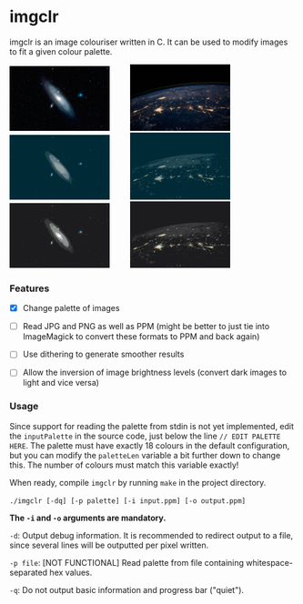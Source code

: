 # imgclr

imgclr is an image colouriser written in C. It can be used to modify images to
fit a given colour palette.

<p>
	<img alt="Hubble image - original" src="examples/hubble1/original.jpg" width="35%"/>
	&nbsp; &nbsp; &nbsp; &nbsp;
	<img alt="NASA image - original" src="examples/nasa1/original.jpg" width="35%"/>
	<br>
	<img alt="Hubble image - solarised palette" src="examples/hubble1/convert1.jpg" width="35%"/>
	&nbsp; &nbsp; &nbsp; &nbsp;
	<img alt="NASA image - solarised palette" src="examples/nasa1/convert1.jpg" width="35%"/>
	<br>
	<img alt="Hubble image - alternative palette" src="examples/hubble1/convert2.jpg" width="35%"/>
	&nbsp; &nbsp; &nbsp; &nbsp;
	<img alt="NASA image - alternative palette" src="examples/nasa1/convert2.jpg" width="35%"/>
</p>


### Features
- [x] Change palette of images
- [ ] Read JPG and PNG as well as PPM (might be better to just tie into ImageMagick to convert these formats to PPM and back again)
- [ ] Use dithering to generate smoother results
- [ ] Allow the inversion of image brightness levels (convert dark images to
      light and vice versa)


### Usage

Since support for reading the palette from stdin is not yet implemented, edit the `inputPalette` in the source code,
just below the line `// EDIT PALETTE HERE`. The palette must have exactly 18 colours in the default configuration,
but you can modify the `paletteLen` variable a bit further down to change this. The number of colours must match this
variable exactly!

When ready, compile `imgclr` by running `make` in the project directory.

`./imgclr [-dq] [-p palette] [-i input.ppm] [-o output.ppm]`

**The `-i` and `-o` arguments are mandatory.**

`-d`: Output debug information. It is recommended to redirect output to a file, since several lines will be outputted per pixel written.

`-p file`: [NOT FUNCTIONAL] Read palette from file containing whitespace-separated hex values.

`-q`: Do not output basic information and progress bar ("quiet").
